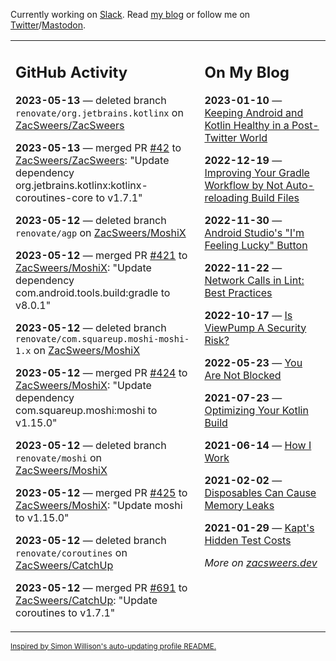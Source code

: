 Currently working on [Slack](https://slack.com/). Read [my blog](https://zacsweers.dev/) or follow me on [Twitter](https://twitter.com/ZacSweers)/[Mastodon](https://hachyderm.io/@ZacSweers).

<table><tr><td valign="top" width="60%">

## GitHub Activity
<!-- githubActivity starts -->
**2023-05-13** — deleted branch `renovate/org.jetbrains.kotlinx` on [ZacSweers/ZacSweers](https://github.com/ZacSweers/ZacSweers)

**2023-05-13** — merged PR [#42](https://github.com/ZacSweers/ZacSweers/pull/42) to [ZacSweers/ZacSweers](https://github.com/ZacSweers/ZacSweers): "Update dependency org.jetbrains.kotlinx:kotlinx-coroutines-core to v1.7.1"

**2023-05-12** — deleted branch `renovate/agp` on [ZacSweers/MoshiX](https://github.com/ZacSweers/MoshiX)

**2023-05-12** — merged PR [#421](https://github.com/ZacSweers/MoshiX/pull/421) to [ZacSweers/MoshiX](https://github.com/ZacSweers/MoshiX): "Update dependency com.android.tools.build:gradle to v8.0.1"

**2023-05-12** — deleted branch `renovate/com.squareup.moshi-moshi-1.x` on [ZacSweers/MoshiX](https://github.com/ZacSweers/MoshiX)

**2023-05-12** — merged PR [#424](https://github.com/ZacSweers/MoshiX/pull/424) to [ZacSweers/MoshiX](https://github.com/ZacSweers/MoshiX): "Update dependency com.squareup.moshi:moshi to v1.15.0"

**2023-05-12** — deleted branch `renovate/moshi` on [ZacSweers/MoshiX](https://github.com/ZacSweers/MoshiX)

**2023-05-12** — merged PR [#425](https://github.com/ZacSweers/MoshiX/pull/425) to [ZacSweers/MoshiX](https://github.com/ZacSweers/MoshiX): "Update moshi to v1.15.0"

**2023-05-12** — deleted branch `renovate/coroutines` on [ZacSweers/CatchUp](https://github.com/ZacSweers/CatchUp)

**2023-05-12** — merged PR [#691](https://github.com/ZacSweers/CatchUp/pull/691) to [ZacSweers/CatchUp](https://github.com/ZacSweers/CatchUp): "Update coroutines to v1.7.1"
<!-- githubActivity ends -->
</td><td valign="top" width="40%">

## On My Blog
<!-- blog starts -->
**2023-01-10** — [Keeping Android and Kotlin Healthy in a Post-Twitter World](https://www.zacsweers.dev/keeping-android-healthy/)

**2022-12-19** — [Improving Your Gradle Workflow by Not Auto-reloading Build Files](https://www.zacsweers.dev/improving-your-workflow-by-not-auto-reloading-build-files/)

**2022-11-30** — [Android Studio's "I'm Feeling Lucky" Button](https://www.zacsweers.dev/android-studios-im-feeling-lucky-button/)

**2022-11-22** — [Network Calls in Lint: Best Practices](https://www.zacsweers.dev/network-calls-in-lint-best-practices/)

**2022-10-17** — [Is ViewPump A Security Risk?](https://www.zacsweers.dev/is-viewpump-a-security-risk/)

**2022-05-23** — [You Are Not Blocked](https://www.zacsweers.dev/you-are-not-blocked/)

**2021-07-23** — [Optimizing Your Kotlin Build](https://www.zacsweers.dev/optimizing-your-kotlin-build/)

**2021-06-14** — [How I Work](https://www.zacsweers.dev/how-i-work/)

**2021-02-02** — [Disposables Can Cause Memory Leaks](https://www.zacsweers.dev/disposables-can-cause-memory-leaks/)

**2021-01-29** — [Kapt's Hidden Test Costs](https://www.zacsweers.dev/kapts-hidden-test-costs/)
<!-- blog ends -->
_More on [zacsweers.dev](https://zacsweers.dev/)_
</td></tr></table>

<sub><a href="https://simonwillison.net/2020/Jul/10/self-updating-profile-readme/">Inspired by Simon Willison's auto-updating profile README.</a></sub>